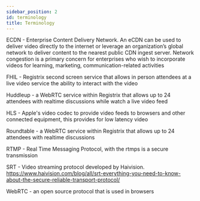 ```yaml
---
sidebar_position: 2
id: terminology
title: Terminology
---
```


ECDN - Enterprise Content Delivery Network. An eCDN can be used to deliver video directly to the internet or leverage an organization’s global network to deliver content to the nearest public CDN ingest server. Network congestion is a primary concern for enterprises who wish to incorporate videos for learning, marketing, communication-related activities

FHIL - Registrix second screen service that allows in person attendees at a live video service the ability to interact with the video

Huddleup - a WebRTC service within Registrix that allows up to 24 attendees with realtime discussions while watch a live video feed

HLS - Apple's video codec to provide video feeds to browsers and other connected equipment, this provides for low latency video

Roundtable - a WebRTC service within Registrix that allows up to 24 attendees with realtime discussions

RTMP - Real Time Messaging Protocol, with the rtmps is a secure transmission

SRT - Video streaming protocol developed by Haivision. https://www.haivision.com/blog/all/srt-everything-you-need-to-know-about-the-secure-reliable-transport-protocol/

WebRTC - an open source protocol that is used in browsers

